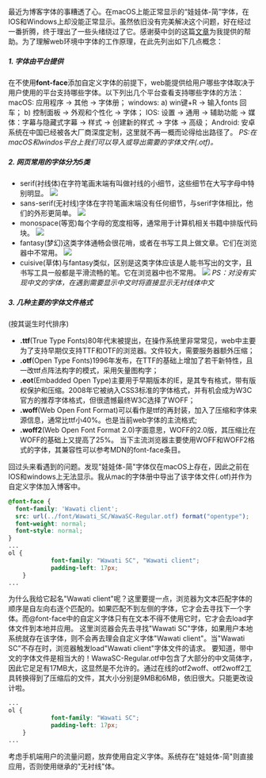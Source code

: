 最近为博客字体的事糟透了心。在macOS上能正常显示的“娃娃体-简”字体，在IOS和Windows上却没能正常显示。虽然依旧没有完美解决这个问题，好在经过一番折腾，终于理出了一些头绪绕过了它。感谢葵中剑的这篇[文章](https://swordair.com/woff2-and-icon-font/)为我提供的帮助。为了理解web环境中字体的工作原理，在此先列出如下几点概念：
##### 1. 字体由平台提供
在不使用**font-face**添加自定义字体的前提下，web能提供给用户哪些字体取决于用户使用的平台支持哪些字体。以下列出几个平台查看支持哪些字体的方法：
macOS:
应用程序 -> 其他 -> 字体册；
windows:
a) win键+R -> 输入fonts 回车；
b) 控制面板 -> 外观和个性化 -> 字体；
IOS:
设置 -> 通用 -> 辅助功能 -> 媒体：字幕与隐藏式字幕 -> 样式 -> 创建新的样式 -> 字体 -> 高级；
Android:
安卓系统在中国已经被各大厂商深度定制，这里就不再一概而论得给出路径了。
*PS:在macOS和windos平台上我们可以导入或导出需要的字体文件(.otf)。*

##### 2. 网页常用的字体分为5类
- serif(衬线体)在字符笔画末端有叫做衬线的小细节，这些细节在大写字母中特别明显。
![](https://tabrisk.github.io/blog-articles/custom-font/%E8%A1%AC%E7%BA%BF%E4%BD%93.png)
- sans-serif(无衬线)字体在字符笔画末端没有任何细节，与serif字体相比，他们的外形更简单。
![](https://tabrisk.github.io/blog-articles/custom-font/无衬线.png)
- monospace(等宽)每个字母的宽度相等，通常用于计算机相关书籍中排版代码块。
![](https://tabrisk.github.io/blog-articles/custom-font/%E5%AE%BD%E4%BD%93.png)
- fantasy(梦幻)这类字体通畅会很花哨，或者在书写工具上做文章。它们在浏览器中不常用。
![](https://tabrisk.github.io/blog-articles/custom-font/梦幻.png)
- cuisive(草体)与fantasy类似，区别是这类字体应该是人能书写出的文字，且书写工具一般都是平滑流畅的笔。它在浏览器中也不常用。
![](https://tabrisk.github.io/blog-articles/custom-font/草体.png)
*PS：对没有实现中文的字体，在遇到需要显示中文时将直接显示无衬线体中文*

##### 3. 几种主要的字体文件格式
(按其诞生时代排序)
- **.ttf**(True Type Fonts)80年代末被提出，在操作系统里非常常见，web中主要为了支持早期仅支持TTF和OTF的浏览器。文件较大，需要服务器额外压缩；
- **.otf**(Open Type Fonts)1996年发布，在TTF的基础上增加了若干新特性，且一改ttf点阵法构字的模式，采用矢量图构字；
- **.eot**(Embadded Open Type)主要用于早期版本的IE，是其专有格式，带有版权保护和压缩。2008年它被纳入CSS3标准的字体格式，并有机会成为W3C官方的推荐字体格式，但很遗憾最终W3C选择了WOFF；
- **.woff**(Web Open Font Format)可以看作是ttf的再封装，加入了压缩和字体来源信息，通常比ttf小40%。也是当前web字体的主流格式;
- **.woff2**(Web Open Font Format 2.0)字面意思，WOFF的2.0版，其压缩比在WOFF的基础上又提高了25%。
当下主流浏览器主要使用WOFF和WOFF2格式的字体，其兼容性可以参考MDN的font-face条目。

回过头来看遇到的问题。发现"娃娃体-简"字体仅在macOS上存在，因此之前在IOS和windows上无法显示。我从mac的字体册中导出了该字体文件(.otf)并作为自定义字体加入博客中。

```css
@font-face {
  font-family: 'Wawati client';
  src: url(../font/Wawati_SC/WawaSC-Regular.otf) format("opentype");
  font-weight: normal;
  font-style: normal;
}
...
ol {
            font-family: "Wawati SC", "Wawati client";
            padding-left: 17px;
    }
...
```
为什么我给它起名"Wawati client"呢？这里要提一点，浏览器为文本匹配字体的顺序是自左向右逐个匹配的。如果匹配不到左侧的字体，它才会去寻找下一个字体。而@font-face中的自定义字体只有在文本不得不使用它时，它才会去load字体文件到本地并应用。
这里浏览器会先去寻找"Wawati SC"字体，如果用户本地系统就存在该字体，则不会再去理会自定义字体"Wawati client"。当"Wawati SC"不存在时，浏览器触发load"Wawati client"字体文件的请求。
要知道，带中文的字体文件是相当大的！WawaSC-Regular.otf中包含了大部分的中文简体字，因此它足足有17MB大，这显然是不允许的。通过在线的otf2woff、otf2woff2工具转换得到了压缩后的文件，其大小分别是9MB和6MB，依旧很大。只能更改设计啦。
```css
...
ol {
            font-family: "Wawati SC";
            padding-left: 17px;
    }
...
```
考虑手机端用户的流量问题，放弃使用自定义字体。系统存在"娃娃体-简"则直接应用，否则使用继承的"无衬线"体。
